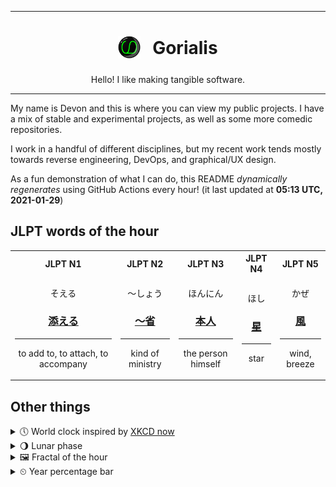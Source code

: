 ***

<h1 align="center">
<sub>
    <img src="readme/resources/avatar.png" height="36">
</sub>
&nbsp;
Gorialis
</h1>
<p align="center">
Hello! I like making tangible software.
</p>

***

My name is Devon and this is where you can view my public projects. I have a mix of stable and experimental projects, as well as some more comedic repositories.

I work in a handful of different disciplines, but my recent work tends mostly towards reverse engineering, DevOps, and graphical/UX design.

As a fun demonstration of what I can do, this README *dynamically regenerates* using GitHub Actions every hour! (it last updated at **05:13 UTC, 2021-01-29**)

<h2>JLPT words of the hour</h2>
<table>
    <tr>
        <th>JLPT N1</th>
        <th>JLPT N2</th>
        <th>JLPT N3</th>
        <th>JLPT N4</th>
        <th>JLPT N5</th>
    </tr>
    <tr>
        <td>
            <p align="center">そえる</p>
            <h3 align="center"><b><a href="https://jisho.org/search/%E6%B7%BB%E3%81%88%E3%82%8B">添える</a></b></h3>
            <hr>
            <p align="center">to add to,<wbr> to attach,<wbr> to accompany</p>
        </td>
        <td>
            <p align="center">～しょう</p>
            <h3 align="center"><b><a href="https://jisho.org/search/%EF%BD%9E%E7%9C%81">～省</a></b></h3>
            <hr>
            <p align="center">kind of ministry</p>
        </td>
        <td>
            <p align="center">ほんにん</p>
            <h3 align="center"><b><a href="https://jisho.org/search/%E6%9C%AC%E4%BA%BA">本人</a></b></h3>
            <hr>
            <p align="center">the person himself</p>
        </td>
        <td>
            <p align="center">ほし</p>
            <h3 align="center"><b><a href="https://jisho.org/search/%E6%98%9F">星</a></b></h3>
            <hr>
            <p align="center">star</p>
        </td>
        <td>
            <p align="center">かぜ</p>
            <h3 align="center"><b><a href="https://jisho.org/search/%E9%A2%A8">風</a></b></h3>
            <hr>
            <p align="center">wind,<wbr> breeze</p>
        </td>
    </tr>
</table>

<h2>Other things</h2>
<details>
<summary>🕔  World clock inspired by <a href="https://xkcd.com/now">XKCD now</a></summary>

> <img src="generated/now.png" width="512">

</details>
<details>
<summary>🌖 Lunar phase</summary>

The moon is approximately 56.25% through its phase (Waning Gibbous).

</details>
<details>
<summary>&#x1f5bc; Fractal of the hour</summary>

> <img src="generated/fractal.png" width="512">

</details>
<details>
<summary>&#x23f2; Year percentage bar</summary>
<pre><code>2021 [█▁▁▁▁▁▁▁▁▁▁▁▁▁▁▁▁▁▁▁] 7.73%</code></pre>
</details>
